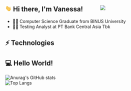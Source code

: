 ## <img src="https://raw.githubusercontent.com/ABSphreak/ABSphreak/master/gifs/Hi.gif" width="20px"> Hi there, I'm Vanessa! <img align='right' src='https://media.giphy.com/media/73Os0o1uTQocA0UfLI/giphy.gif' width='200"'>
* 👩‍🎓 Computer Science Graduate from BINUS University
* 👩‍💻 Testing Analyst at PT Bank Central Asia Tbk

## ⚡ Technologies

## 💻 Hello World!
![Anurag's GitHub stats](https://github-readme-stats.vercel.app/api?username=vanessaaurellia&show_icons=true&theme=tokyonight)
<br>
![Top Langs](https://github-readme-stats.vercel.app/api/top-langs/?username=vanessaaurellia&layout=compact&theme=tokyonight)
